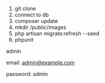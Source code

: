 1. git clone
2. connect to db
3. composer update
4. mkdir /public/images
5. php artisan migrate:refresh --seed
6. phpunit


admin

email:    admin@example.com

password: admin
